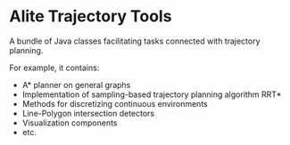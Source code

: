 Alite Trajectory Tools
===============

A bundle of Java classes facilitating tasks connected with trajectory planning. 

  For example, it contains:
  
 - A* planner on general graphs 
 - Implementation of sampling-based trajectory planning algorithm RRT*
 - Methods for discretizing continuous environments
 - Line-Polygon intersection detectors 
 - Visualization components 
 - etc.
